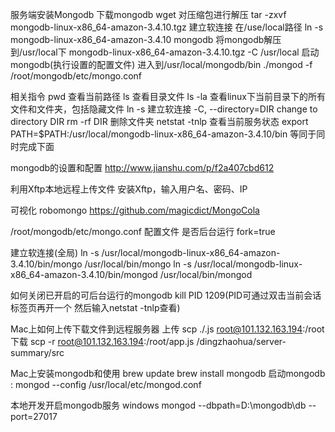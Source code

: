 服务端安装Mongodb
  下载mongodb
    wget 
  对压缩包进行解压
    tar -zxvf mongodb-linux-x86_64-amazon-3.4.10.tgz
  建立软连接
    在/use/local路径
    ln -s mongodb-linux-x86_64-amazon-3.4.10 mongodb
  将mongodb解压到/usr/local下
    mongodb-linux-x86_64-amazon-3.4.10.tgz -C /usr/local
  启动mongodb(执行设置的配置文件)
    进入到/usr/local/mongodb/bin
    ./mongod -f /root/mongodb/etc/mongo.conf
  

相关指令
  pwd 查看当前路径
  ls 查看目录文件
  ls -la 查看linux下当前目录下的所有文件和文件夹，包括隐藏文件
  ln -s 建立软连接
  -C, --directory=DIR
    change to directory DIR
  rm -rf DIR 删除文件夹
  netstat -tnlp 查看当前服务状态
  export PATH=$PATH:/usr/local/mongodb-linux-x86_64-amazon-3.4.10/bin 等同于同时完成下面

mongodb的设置和配置
  http://www.jianshu.com/p/f2a407cbd612

利用Xftp本地远程上传文件
  安装Xftp，输入用户名、密码、IP 

可视化
  robomongo
  https://github.com/magicdict/MongoCola

/root/mongodb/etc/mongo.conf 配置文件
  是否后台运行
    fork=true
  
建立软连接(全局)
  ln -s /usr/local/mongodb-linux-x86_64-amazon-3.4.10/bin/mongo /usr/local/bin/mongo
  ln -s /usr/local/mongodb-linux-x86_64-amazon-3.4.10/bin/mongod /usr/local/bin/mongod

如何关闭已开启的可后台运行的mongodb
  kill PID 1209(PID可通过双击当前会话标签页再开一个 然后输入netstat -tnlp查看)

Mac上如何上传下载文件到远程服务器
  上传  scp ./.js root@101.132.163.194:/root
  下载  scp -r root@101.132.163.194:/root/app.js /dingzhaohua/server-summary/src

Mac上安装mongodb和使用
  brew update
  brew install mongodb
  启动mongodb : 
  mongod --config /usr/local/etc/mongod.conf

本地开发开启mongodb服务
  windows mongod --dbpath=D:\mongodb\db --port=27017

